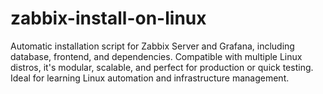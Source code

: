 # zabbix-install-on-linux
Automatic installation script for Zabbix Server and Grafana, including database, frontend, and dependencies. Compatible with multiple Linux distros, it's modular, scalable, and perfect for production or quick testing. Ideal for learning Linux automation and infrastructure management.
